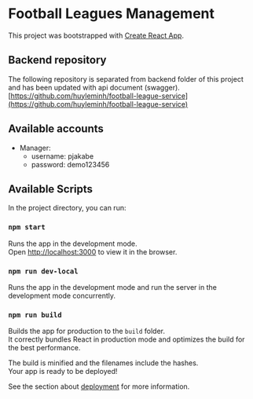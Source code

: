 # Football Leagues Management

This project was bootstrapped with [Create React App](https://github.com/facebook/create-react-app).

## Backend repository
The following repository is separated from backend folder of this project and has been updated with api document (swagger).
[https://github.com/huyleminh/football-league-service](https://github.com/huyleminh/football-league-service)

## Available accounts
* Manager:
    * username: pjakabe
    * password: demo123456

## Available Scripts

In the project directory, you can run:

### `npm start`

Runs the app in the development mode.\
Open [http://localhost:3000](http://localhost:3000) to view it in the browser.

### `npm run dev-local`

Runs the app in the development mode and run the server in the development mode concurrently.

### `npm run build`

Builds the app for production to the `build` folder.\
It correctly bundles React in production mode and optimizes the build for the best performance.

The build is minified and the filenames include the hashes.\
Your app is ready to be deployed!

See the section about [deployment](https://facebook.github.io/create-react-app/docs/deployment) for more information.
